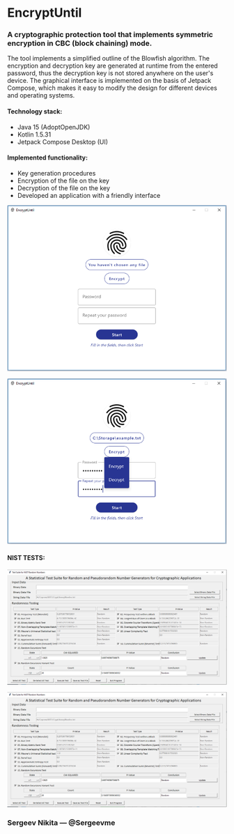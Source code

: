 # EncryptUntil

### A cryptographic protection tool that implements symmetric encryption in CBC (block chaining) mode.
The tool implements a simplified outline of the Blowfish algorithm. The encryption and decryption key are generated at runtime from the entered password, thus the decryption key is not stored anywhere on the user's device. The graphical interface is implemented on the basis of Jetpack Compose, which makes it easy to modify the design for different devices and operating systems.

#### Technology stack:
- Java 15 (AdoptOpenJDK)
- Kotlin 1.5.31
- Jetpack Compose Desktop (UI)

#### Implemented functionality:
- Key generation procedures
- Encryption of the file on the key
- Decryption of the file on the key
- Developed an application with a friendly interface

![alt text](image.png?raw=true "Screenshot of program")

![alt text](image2.png?raw=true "The second screenshot of program")

#### NIST TESTS:

![alt text](image3.png?raw=true "FIRST NIST TEST")

![alt text](image4.png?raw=true "SECOND NIST TEST")

### Sergeev Nikita — @Sergeevme
